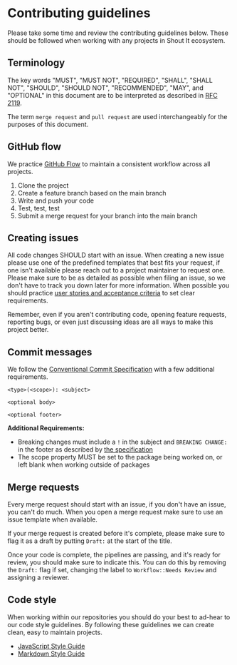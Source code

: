 # Contributing guidelines

Please take some time and review the contributing guidelines below. These should
be followed when working with any projects in Shout It ecosystem.

## Terminology

The key words "MUST", "MUST NOT", "REQUIRED", "SHALL", "SHALL
NOT", "SHOULD", "SHOULD NOT", "RECOMMENDED",  "MAY", and
"OPTIONAL" in this document are to be interpreted as described in
[RFC 2119][5].

The term `merge request` and `pull request` are used interchangeably
for the purposes of this document.

## GitHub flow

We practice [GitHub Flow][1] to maintain a consistent workflow across all
projects.

1. Clone the project
2. Create a feature branch based on the main branch
3. Write and push your code
4. Test, test, test
5. Submit a merge request for your branch into the main branch

## Creating issues

All code changes SHOULD start with an issue. When creating a new issue please
use one of the predefined templates that best fits your request, if one isn't
available please reach out to a project maintainer to request one. Please make
sure to be as detailed as possible when filing an issue, so we don't have to
track you down later for more information. When possible you should practice
[user stories and acceptance criteria][2] to set clear requirements.

Remember, even if you aren't contributing code, opening feature requests,
reporting bugs, or even just discussing ideas are all ways to make this
project better.

## Commit messages

We follow the [Conventional Commit Specification][3] with a few
additional requirements.

```text
<type>(<scope>): <subject>

<optional body>

<optional footer>
```

**Additional Requirements:**

- Breaking changes must include a `!` in the subject and `BREAKING CHANGE:` in
  the footer as described by [the specification][4]
- The scope property MUST be set to the package being worked on, or left blank 
  when working outside of packages

## Merge requests

Every merge request should start with an issue, if you don't have an issue, you
can't do much. When you open a merge request make sure to use an issue template
when available.

If your merge request is created before it's complete, please make sure to flag
it as a draft by putting `Draft:` at the start of the title.

Once your code is complete, the pipelines are passing, and it's ready for
review, you should make sure to indicate this. You can do this by removing the
`Draft:` flag if set, changing the label to `Workflow::Needs Review` and
assigning a reviewer.

## Code style

When working within our repositories you should do your best to ad-hear to our
code style guidelines. By following these guidelines we can create clean, easy
to maintain projects.

- [JavaScript Style Guide][6]
- [Markdown Style Guide][7]

[1]: https://docs.github.com/en/get-started/quickstart/github-flow#following-github-flow
[2]: https://www.softwaretestinghelp.com/user-story-acceptance-criteria/
[3]: https://www.conventionalcommits.org/en/v1.0.0/
[4]:
https://www.conventionalcommits.org/en/v1.0.0/#commit-message-with-both--and-breaking-change-footer
[5]: https://datatracker.ietf.org/doc/html/rfc2119
[6]: https://github.com/airbnb/javascript/blob/master/README.md
[7]: https://google.github.io/styleguide/docguide/style.html
